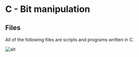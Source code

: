 # C - Bit manipulation

## Files

All of the following files are scripts and programs written in C.

![alt](https://geps.dev/progress/00)
